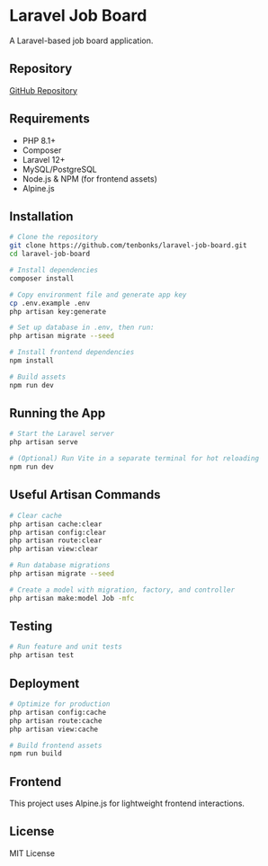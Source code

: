 # Laravel Job Board

A Laravel-based job board application.

## Repository
[GitHub Repository](https://github.com/tenbonks/laravel-job-board)

## Requirements
- PHP 8.1+
- Composer
- Laravel 12+
- MySQL/PostgreSQL
- Node.js & NPM (for frontend assets)
- Alpine.js

## Installation

```sh
# Clone the repository
git clone https://github.com/tenbonks/laravel-job-board.git
cd laravel-job-board

# Install dependencies
composer install

# Copy environment file and generate app key
cp .env.example .env
php artisan key:generate

# Set up database in .env, then run:
php artisan migrate --seed

# Install frontend dependencies
npm install

# Build assets
npm run dev
```

## Running the App

```sh
# Start the Laravel server
php artisan serve

# (Optional) Run Vite in a separate terminal for hot reloading
npm run dev
```

## Useful Artisan Commands

```sh
# Clear cache
php artisan cache:clear
php artisan config:clear
php artisan route:clear
php artisan view:clear

# Run database migrations
php artisan migrate --seed

# Create a model with migration, factory, and controller
php artisan make:model Job -mfc
```

## Testing

```sh
# Run feature and unit tests
php artisan test
```

## Deployment

```sh
# Optimize for production
php artisan config:cache
php artisan route:cache
php artisan view:cache

# Build frontend assets
npm run build
```

## Frontend
This project uses Alpine.js for lightweight frontend interactions.

## License
MIT License

